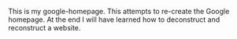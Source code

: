 This is my google-homepage.
This attempts to re-create the Google homepage.
At the end I will have learned how to deconstruct and reconstruct a website.